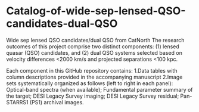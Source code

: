 # Catalog-of-wide-sep-lensed-QSO-candidates-dual-QSO
Wide sep lensed QSO candidates/dual QSO from CatNorth
The research outcomes of this project comprise two distinct components: (1) lensed quasar (QSO) candidates, and (2) dual QSO systems selected based on velocity differences <2000 km/s and projected separations <100 kpc.

Each component in this GitHub repository contains:
1‌.Data tables‌ with column descriptions provided in the accompanying manuscript
2‌.Image sets‌ systematically organized as follows (left to right in each panel):
Optical-band spectra (when available);
Fundamental parameter summary of the target;
DESI Legacy Survey imaging;
DESI Legacy Survey residual;
Pan-STARRS1 (PS1) archival images.
